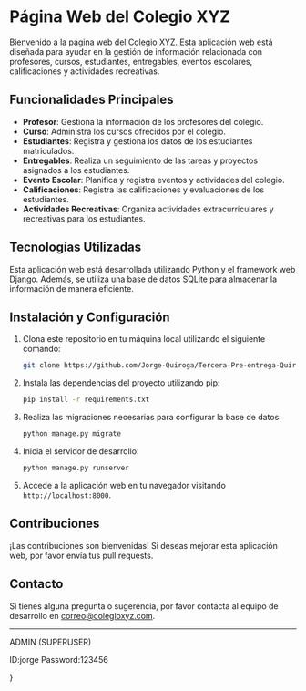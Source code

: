 # Página Web del Colegio XYZ

Bienvenido a la página web del Colegio XYZ. Esta aplicación web está diseñada para ayudar en la gestión de información relacionada con profesores, cursos, estudiantes, entregables, eventos escolares, calificaciones y actividades recreativas.

## Funcionalidades Principales

- **Profesor**: Gestiona la información de los profesores del colegio.
- **Curso**: Administra los cursos ofrecidos por el colegio.
- **Estudiantes**: Registra y gestiona los datos de los estudiantes matriculados.
- **Entregables**: Realiza un seguimiento de las tareas y proyectos asignados a los estudiantes.
- **Evento Escolar**: Planifica y registra eventos y actividades del colegio.
- **Calificaciones**: Registra las calificaciones y evaluaciones de los estudiantes.
- **Actividades Recreativas**: Organiza actividades extracurriculares y recreativas para los estudiantes.

## Tecnologías Utilizadas

Esta aplicación web está desarrollada utilizando Python y el framework web Django. Además, se utiliza una base de datos SQLite para almacenar la información de manera eficiente.

## Instalación y Configuración

1. Clona este repositorio en tu máquina local utilizando el siguiente comando:

    ```bash
    git clone https://github.com/Jorge-Quiroga/Tercera-Pre-entrega-Quiroga-J..git
    ```

2. Instala las dependencias del proyecto utilizando pip:

    ```bash
    pip install -r requirements.txt
    ```

3. Realiza las migraciones necesarias para configurar la base de datos:

    ```bash
    python manage.py migrate
    ```

4. Inicia el servidor de desarrollo:

    ```bash
    python manage.py runserver
    ```

5. Accede a la aplicación web en tu navegador visitando `http://localhost:8000`.

## Contribuciones

¡Las contribuciones son bienvenidas! Si deseas mejorar esta aplicación web, por favor envía tus pull requests.

## Contacto

Si tienes alguna pregunta o sugerencia, por favor contacta al equipo de desarrollo en [correo@colegioxyz.com](mailto:correo@colegioxyz.com).

-----------------------------------------------------------------------------------------------------------------------------------------------

ADMIN (SUPERUSER)

ID:jorge
Password:123456

}

